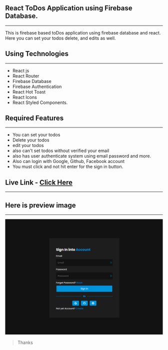 ## React ToDos Application using Firebase Database.

---

This is firebase based toDos application using firebase database and react. Here you can set your todos delete, and edits as well.

## Using Technologies

---

- React js
- React Router
- Firebase Database
- Firebase Authentication
- React Hot Toast
- React Icons
- React Styled Components.

## Required Features

---

- You can set your todos
- Delete your todos
- edit your todos
- also can't set todos without verified your email
- also has user authenticate system using email password and more.
- Also can login with Google, Github, Facebook account
- You must click and not hit enter for the sign in button.

## Live Link - [Click Here](https://react-todos-app-abf31.web.app/login)

---

## Here is preview image

---

![imageScreenshot](./preview.png)

> Thanks 
